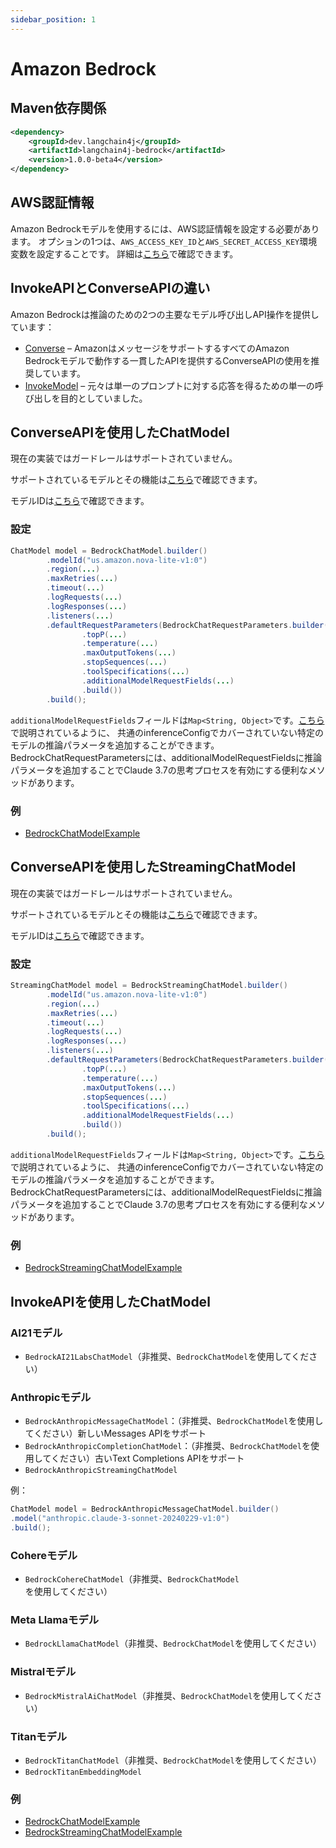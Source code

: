 ```yaml
---
sidebar_position: 1
---
```


# Amazon Bedrock

## Maven依存関係

```xml
<dependency>
    <groupId>dev.langchain4j</groupId>
    <artifactId>langchain4j-bedrock</artifactId>
    <version>1.0.0-beta4</version>
</dependency>
```

## AWS認証情報
Amazon Bedrockモデルを使用するには、AWS認証情報を設定する必要があります。
オプションの1つは、`AWS_ACCESS_KEY_ID`と`AWS_SECRET_ACCESS_KEY`環境変数を設定することです。
詳細は[こちら](https://docs.aws.amazon.com/bedrock/latest/userguide/security-iam.html)で確認できます。

## InvokeAPIとConverseAPIの違い
Amazon Bedrockは推論のための2つの主要なモデル呼び出しAPI操作を提供しています：
- [Converse](https://docs.aws.amazon.com/bedrock/latest/userguide/conversation-inference.html) – AmazonはメッセージをサポートするすべてのAmazon Bedrockモデルで動作する一貫したAPIを提供するConverseAPIの使用を推奨しています。
- [InvokeModel](https://docs.aws.amazon.com/bedrock/latest/userguide/inference-invoke.html) – 元々は単一のプロンプトに対する応答を得るための単一の呼び出しを目的としていました。

## ConverseAPIを使用したChatModel
現在の実装ではガードレールはサポートされていません。

サポートされているモデルとその機能は[こちら](https://docs.aws.amazon.com/bedrock/latest/userguide/conversation-inference-supported-models-features.html)で確認できます。

モデルIDは[こちら](https://docs.aws.amazon.com/bedrock/latest/userguide/models-supported.html)で確認できます。

### 設定
```java
ChatModel model = BedrockChatModel.builder()
        .modelId("us.amazon.nova-lite-v1:0")
        .region(...)
        .maxRetries(...)
        .timeout(...)
        .logRequests(...)
        .logResponses(...)
        .listeners(...)
        .defaultRequestParameters(BedrockChatRequestParameters.builder()
                .topP(...)
                .temperature(...)
                .maxOutputTokens(...)
                .stopSequences(...)
                .toolSpecifications(...)
                .additionalModelRequestFields(...)
                .build())
        .build();
```

`additionalModelRequestFields`フィールドは`Map<String, Object>`です。[こちら](https://docs.aws.amazon.com/bedrock/latest/APIReference/API_runtime_Converse.html#bedrock-runtime_Converse-request-additionalModelRequestFields)で説明されているように、
共通のinferenceConfigでカバーされていない特定のモデルの推論パラメータを追加することができます。
BedrockChatRequestParametersには、additionalModelRequestFieldsに推論パラメータを追加することでClaude 3.7の思考プロセスを有効にする便利なメソッドがあります。

### 例

- [BedrockChatModelExample](https://github.com/langchain4j/langchain4j-examples/blob/main/bedrock-examples/src/main/java/converse/BedrockChatModelExample.java)

## ConverseAPIを使用したStreamingChatModel
現在の実装ではガードレールはサポートされていません。

サポートされているモデルとその機能は[こちら](https://docs.aws.amazon.com/bedrock/latest/userguide/conversation-inference-supported-models-features.html)で確認できます。

モデルIDは[こちら](https://docs.aws.amazon.com/bedrock/latest/userguide/models-supported.html)で確認できます。

### 設定
```java
StreamingChatModel model = BedrockStreamingChatModel.builder()
        .modelId("us.amazon.nova-lite-v1:0")
        .region(...)
        .maxRetries(...)
        .timeout(...)
        .logRequests(...)
        .logResponses(...)
        .listeners(...)
        .defaultRequestParameters(BedrockChatRequestParameters.builder()
                .topP(...)
                .temperature(...)
                .maxOutputTokens(...)
                .stopSequences(...)
                .toolSpecifications(...)
                .additionalModelRequestFields(...)
                .build())
        .build();
```

`additionalModelRequestFields`フィールドは`Map<String, Object>`です。[こちら](https://docs.aws.amazon.com/bedrock/latest/APIReference/API_runtime_Converse.html#bedrock-runtime_Converse-request-additionalModelRequestFields)で説明されているように、
共通のinferenceConfigでカバーされていない特定のモデルの推論パラメータを追加することができます。
BedrockChatRequestParametersには、additionalModelRequestFieldsに推論パラメータを追加することでClaude 3.7の思考プロセスを有効にする便利なメソッドがあります。

### 例

- [BedrockStreamingChatModelExample](https://github.com/langchain4j/langchain4j-examples/blob/main/bedrock-examples/src/main/java/converse/BedrockStreamingChatModelExample.java)

## InvokeAPIを使用したChatModel

### AI21モデル
- `BedrockAI21LabsChatModel`（非推奨、`BedrockChatModel`を使用してください）

### Anthropicモデル
- `BedrockAnthropicMessageChatModel`：（非推奨、`BedrockChatModel`を使用してください）新しいMessages APIをサポート
- `BedrockAnthropicCompletionChatModel`：（非推奨、`BedrockChatModel`を使用してください）古いText Completions APIをサポート
- `BedrockAnthropicStreamingChatModel`

例：
```java
ChatModel model = BedrockAnthropicMessageChatModel.builder()
.model("anthropic.claude-3-sonnet-20240229-v1:0")
.build();
```

### Cohereモデル
- `BedrockCohereChatModel`（非推奨、`BedrockChatModel`を使用してください）

### Meta Llamaモデル
- `BedrockLlamaChatModel`（非推奨、`BedrockChatModel`を使用してください）

### Mistralモデル
- `BedrockMistralAiChatModel`（非推奨、`BedrockChatModel`を使用してください）

### Titanモデル
- `BedrockTitanChatModel`（非推奨、`BedrockChatModel`を使用してください）
- `BedrockTitanEmbeddingModel`

### 例

- [BedrockChatModelExample](https://github.com/langchain4j/langchain4j-examples/blob/main/bedrock-examples/src/main/java/converse/BedrockChatModelExample.java)
- [BedrockStreamingChatModelExample](https://github.com/langchain4j/langchain4j-examples/blob/main/bedrock-examples/src/main/java/invoke/BedrockStreamingChatModelExample.java)
